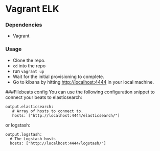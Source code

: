 # Vagrant ELK

### Dependencies
- Vagrant

### Usage
- Clone the repo.
- `cd` into the repo
- run `vagrant up`
- Wait for the initial provisioning to complete.
- Go to kibana by hitting [http://localhost:4444](http://localhost:4444) in your local machine.

###Filebeats config
You can use the following configuration snippet to connect your beats to elasticsearch:
```
output.elasticsearch:
   # Array of hosts to connect to.
   hosts: ["http://localhost:4444/elasticsearch/"]
```
or logstash:
```
output.logstash:
  # The Logstash hosts
  hosts: ["http://localhost:4444/logstash/"]
```
